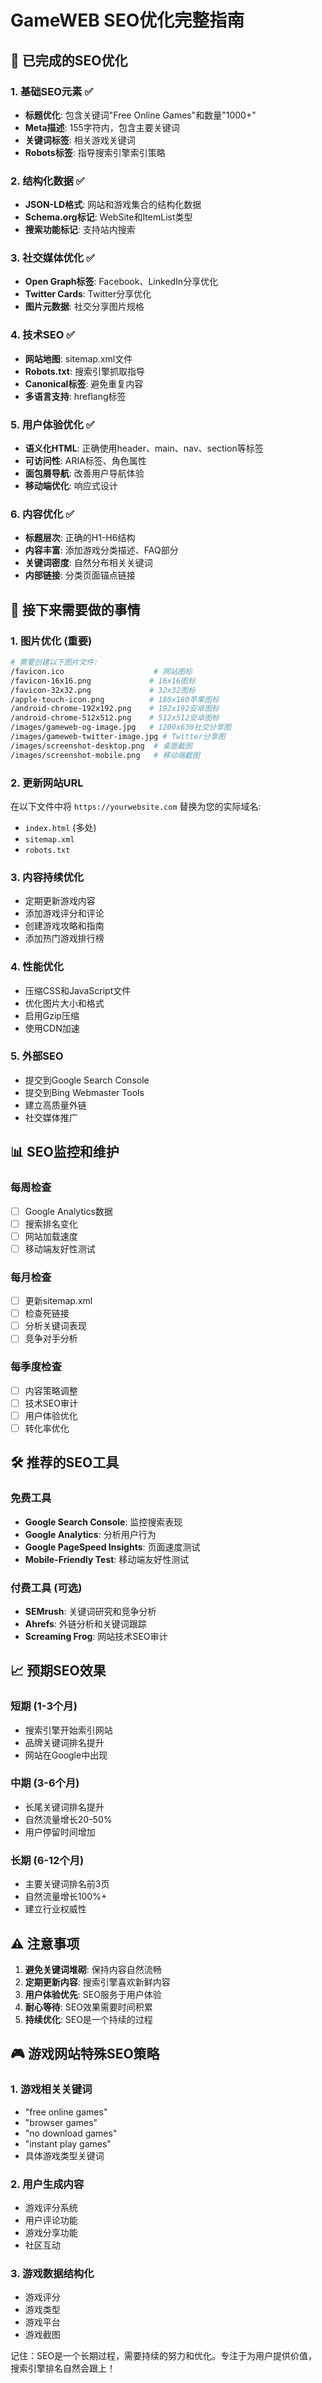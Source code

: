 # GameWEB SEO优化完整指南

## 🎯 已完成的SEO优化

### 1. 基础SEO元素 ✅
- **标题优化**: 包含关键词"Free Online Games"和数量"1000+"
- **Meta描述**: 155字符内，包含主要关键词
- **关键词标签**: 相关游戏关键词
- **Robots标签**: 指导搜索引擎索引策略

### 2. 结构化数据 ✅
- **JSON-LD格式**: 网站和游戏集合的结构化数据
- **Schema.org标记**: WebSite和ItemList类型
- **搜索功能标记**: 支持站内搜索

### 3. 社交媒体优化 ✅
- **Open Graph标签**: Facebook、LinkedIn分享优化
- **Twitter Cards**: Twitter分享优化
- **图片元数据**: 社交分享图片规格

### 4. 技术SEO ✅
- **网站地图**: sitemap.xml文件
- **Robots.txt**: 搜索引擎抓取指导
- **Canonical标签**: 避免重复内容
- **多语言支持**: hreflang标签

### 5. 用户体验优化 ✅
- **语义化HTML**: 正确使用header、main、nav、section等标签
- **可访问性**: ARIA标签、角色属性
- **面包屑导航**: 改善用户导航体验
- **移动端优化**: 响应式设计

### 6. 内容优化 ✅
- **标题层次**: 正确的H1-H6结构
- **内容丰富**: 添加游戏分类描述、FAQ部分
- **关键词密度**: 自然分布相关关键词
- **内部链接**: 分类页面锚点链接

## 🚀 接下来需要做的事情

### 1. 图片优化 (重要)
```bash
# 需要创建以下图片文件:
/favicon.ico                    # 网站图标
/favicon-16x16.png             # 16x16图标
/favicon-32x32.png             # 32x32图标
/apple-touch-icon.png          # 180x180苹果图标
/android-chrome-192x192.png    # 192x192安卓图标
/android-chrome-512x512.png    # 512x512安卓图标
/images/gameweb-og-image.jpg   # 1200x630社交分享图
/images/gameweb-twitter-image.jpg # Twitter分享图
/images/screenshot-desktop.png  # 桌面截图
/images/screenshot-mobile.png   # 移动端截图
```

### 2. 更新网站URL
在以下文件中将 `https://yourwebsite.com` 替换为您的实际域名:
- `index.html` (多处)
- `sitemap.xml`
- `robots.txt`

### 3. 内容持续优化
- 定期更新游戏内容
- 添加游戏评分和评论
- 创建游戏攻略和指南
- 添加热门游戏排行榜

### 4. 性能优化
- 压缩CSS和JavaScript文件
- 优化图片大小和格式
- 启用Gzip压缩
- 使用CDN加速

### 5. 外部SEO
- 提交到Google Search Console
- 提交到Bing Webmaster Tools
- 建立高质量外链
- 社交媒体推广

## 📊 SEO监控和维护

### 每周检查
- [ ] Google Analytics数据
- [ ] 搜索排名变化
- [ ] 网站加载速度
- [ ] 移动端友好性测试

### 每月检查
- [ ] 更新sitemap.xml
- [ ] 检查死链接
- [ ] 分析关键词表现
- [ ] 竞争对手分析

### 每季度检查
- [ ] 内容策略调整
- [ ] 技术SEO审计
- [ ] 用户体验优化
- [ ] 转化率优化

## 🛠️ 推荐的SEO工具

### 免费工具
- **Google Search Console**: 监控搜索表现
- **Google Analytics**: 分析用户行为
- **Google PageSpeed Insights**: 页面速度测试
- **Mobile-Friendly Test**: 移动端友好性测试

### 付费工具 (可选)
- **SEMrush**: 关键词研究和竞争分析
- **Ahrefs**: 外链分析和关键词跟踪
- **Screaming Frog**: 网站技术SEO审计

## 📈 预期SEO效果

### 短期 (1-3个月)
- 搜索引擎开始索引网站
- 品牌关键词排名提升
- 网站在Google中出现

### 中期 (3-6个月)
- 长尾关键词排名提升
- 自然流量增长20-50%
- 用户停留时间增加

### 长期 (6-12个月)
- 主要关键词排名前3页
- 自然流量增长100%+
- 建立行业权威性

## ⚠️ 注意事项

1. **避免关键词堆砌**: 保持内容自然流畅
2. **定期更新内容**: 搜索引擎喜欢新鲜内容
3. **用户体验优先**: SEO服务于用户体验
4. **耐心等待**: SEO效果需要时间积累
5. **持续优化**: SEO是一个持续的过程

## 🎮 游戏网站特殊SEO策略

### 1. 游戏相关关键词
- "free online games"
- "browser games"
- "no download games"
- "instant play games"
- 具体游戏类型关键词

### 2. 用户生成内容
- 游戏评分系统
- 用户评论功能
- 游戏分享功能
- 社区互动

### 3. 游戏数据结构化
- 游戏评分
- 游戏类型
- 游戏平台
- 游戏截图

记住：SEO是一个长期过程，需要持续的努力和优化。专注于为用户提供价值，搜索引擎排名自然会跟上！ 